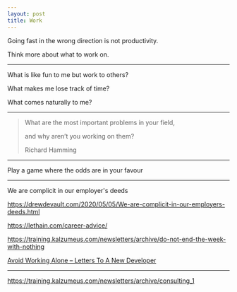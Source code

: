 ```yaml
---
layout: post
title: Work
---
```



Going fast in the wrong direction is not productivity. 

Think more about what to work on.

---

What is like fun to me but work to others?

What makes me lose track of time?

What comes naturally to me?

---

> What are the most important problems in your field,
> 
> and why aren’t you working on them?
> 
> Richard Hamming

---

Play a game where the odds are in your favour 

---

We are complicit in our employer's deeds

<https://drewdevault.com/2020/05/05/We-are-complicit-in-our-employers-deeds.html>

<https://lethain.com/career-advice/>

<https://training.kalzumeus.com/newsletters/archive/do-not-end-the-week-with-nothing>

[Avoid Working Alone – Letters To A New Developer](https://letterstoanewdeveloper.com/2019/06/24/avoid-working-alone/)

---

<https://training.kalzumeus.com/newsletters/archive/consulting_1>
